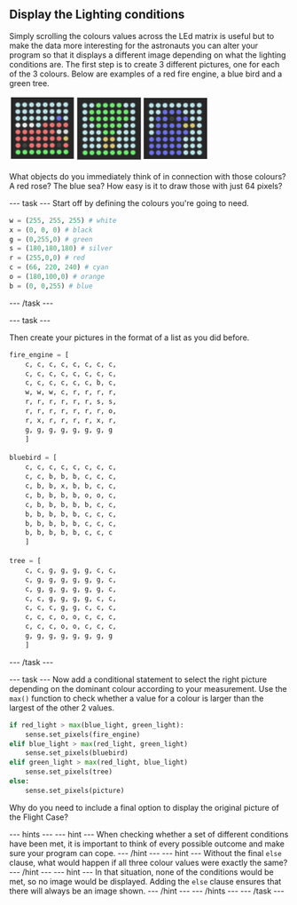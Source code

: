 ## Display the Lighting conditions


Simply scrolling the colours values across the LEd matrix is useful but to make the data more interesting for the astronauts you can alter your program so that it displays a different image depending on what the lighting conditions are. The first step is to create 3 different pictures, one for each of the 3 colours. Below are examples of a red fire engine, a blue bird and a green tree.

![Three LED pictures - a red fire engine, a ble bird and a green tree](images/rgb_pictures.png)

What objects do you immediately think of in connection with those colours? A red rose? The blue sea? How easy is it to draw those with just 64 pixels?

--- task ---
Start off by defining the colours you're going to need. 

```python
w = (255, 255, 255) # white
x = (0, 0, 0) # black
g = (0,255,0) # green
s = (180,180,180) # silver
r = (255,0,0) # red
c = (66, 220, 240) # cyan
o = (180,100,0) # orange
b = (0, 0,255) # blue
```

--- /task ---

--- task ---

Then create your pictures in the format of a list as you did before. 

```python
fire_engine = [
    c, c, c, c, c, c, c, c,
    c, c, c, c, c, c, c, c,
    c, c, c, c, c, c, b, c,
    w, w, w, c, r, r, r, r,
    r, r, r, r, r, r, s, s,
    r, r, r, r, r, r, r, o,
    r, x, r, r, r, r, x, r,
    g, g, g, g, g, g, g, g
    ]

bluebird = [
    c, c, c, c, c, c, c, c,
    c, c, b, b, b, c, c, c,
    c, b, b, x, b, b, c, c,
    c, b, b, b, b, o, o, c,
    c, b, b, b, b, b, c, c,
    b, b, b, b, b, c, c, c,
    b, b, b, b, b, c, c, c,
    b, b, b, b, b, c, c, c
    ]

tree = [
    c, c, g, g, g, g, c, c,
    c, g, g, g, g, g, g, c,
    c, g, g, g, g, g, g, c,
    c, c, g, g, g, g, c, c,
    c, c, c, g, g, c, c, c,
    c, c, c, o, o, c, c, c,
    c, c, c, o, o, c, c, c,
    g, g, g, g, g, g, g, g
    ]
```
--- /task ---

--- task ---
Now add a conditional statement to select the right picture depending on the dominant colour according to your measurement. Use the `max()` function to check whether a value for a colour is larger than the largest of the other 2 values. 

```python
if red_light > max(blue_light, green_light):
    sense.set_pixels(fire_engine)
elif blue_light > max(red_light, green_light)
    sense.set_pixels(bluebird)
elif green_light > max(red_light, blue_light)
    sense.set_pixels(tree)
else:
    sense.set_pixels(picture)
```

Why do you need to include a final option to display the original picture of the Flight Case?

--- hints ---
--- hint ---
When checking whether a set of different conditions have been met, it is important to think of every possible outcome and make sure your program can cope.
--- /hint ---
--- hint ---
Without the final `else` clause, what would happen if all three colour values were exactly the same?
--- /hint ---
--- hint ---
In that situation, none of the conditions would be met, so no image would be displayed. Adding the `else` clause ensures that there will always be an image shown. 
--- /hint ---
--- /hints ---
--- /task ---

